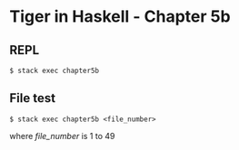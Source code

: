 # Tiger in Haskell - Chapter 5b

## REPL

```command
$ stack exec chapter5b
```

## File test

```command
$ stack exec chapter5b <file_number>
```

where _file_number_ is 1 to 49
